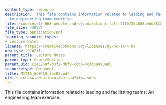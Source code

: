 ```yaml
---
content_type: resource
description: 'This file contains information related to leading and facilitating teams:
  An engineering team exercise.'
file: /courses/15-668-people-and-organizations-fall-2010/55c658bedd5818e9a93189fafa975039_MIT15_668F10_lec03.pdf
file_size: 430934
file_type: application/pdf
learning_resource_types:
- Lecture Notes
license: https://creativecommons.org/licenses/by-nc-sa/4.0/
ocw_type: OCWFile
parent_title: Lecture Notes
parent_type: CourseSection
parent_uid: c2e1958f-d3f2-dbf9-ccd5-4c3d89a90a85
resourcetype: Document
title: MIT15_668F10_lec03.pdf
uid: 55c658be-dd58-18e9-a931-89fafa975039
---
```

This file contains information related to leading and facilitating teams: An engineering team exercise.